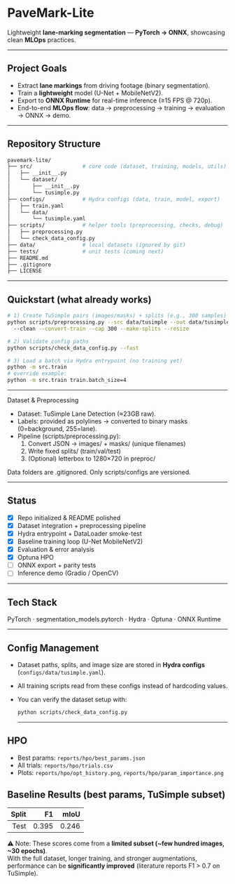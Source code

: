 # PaveMark-Lite

Lightweight **lane-marking segmentation** — **PyTorch → ONNX**, showcasing clean **MLOps** practices.

---

## Project Goals
- Extract **lane markings** from driving footage (binary segmentation).
- Train a **lightweight** model (U-Net + MobileNetV2).
- Export to **ONNX Runtime** for real-time inference (≥15 FPS @ 720p).
- End-to-end **MLOps flow**: data → preprocessing → training → evaluation → ONNX → demo.

---

## Repository Structure
```bash
pavemark-lite/
├── src/                # core code (dataset, training, models, utils)
│   ├── __init__.py
│   └── dataset/
│       ├── __init__.py
│       └── tusimple.py
├── configs/            # Hydra configs (data, train, model, export)
│   ├── train.yaml
│   └── data/
│       └── tusimple.yaml
├── scripts/            # helper tools (preprocessing, checks, debug)
│   ├── preprocessing.py
│   └── check_data_config.py
├── data/               # local datasets (ignored by git)
├── tests/              # unit tests (coming next)
├── README.md
├── .gitignore
├── LICENSE
```

---
## Quickstart (what already works)
```bash
# 1) Create TuSimple pairs (images/masks) + splits (e.g., 300 samples)
python scripts/preprocessing.py --src data/tusimple --out data/tusimple ^
  --clean --convert-train --cap 300 --make-splits --resize

# 2) Validate config paths
python scripts/check_data_config.py --fast

# 3) Load a batch via Hydra entrypoint (no training yet)
python -m src.train
# override example:
python -m src.train train.batch_size=4

```
---

Dataset & Preprocessing
- Dataset: TuSimple Lane Detection (≈23GB raw).
- Labels: provided as polylines → converted to binary masks (0=background, 255=lane).
- Pipeline (scripts/preprocessing.py):
  1. Convert JSON → images/ + masks/ (unique filenames)
  2. Write fixed splits/ (train/val/test)
  3. (Optional) letterbox to 1280×720 in preproc/

Data folders are .gitignored. Only scripts/configs are versioned.

--- 
## Status
- [x] Repo initialized & README polished
- [x] Dataset integration + preprocessing pipeline
- [x] Hydra entrypoint + DataLoader smoke-test
- [X] Baseline training loop (U-Net MobileNetV2)
- [X] Evaluation & error analysis
- [X] Optuna HPO
- [ ] ONNX export + parity tests
- [ ] Inference demo (Gradio / OpenCV)

--- 

## Tech Stack
PyTorch · segmentation_models.pytorch · Hydra · Optuna · ONNX Runtime

---

## Config Management
- Dataset paths, splits, and image size are stored in **Hydra configs** (`configs/data/tusimple.yaml`).
- All training scripts read from these configs instead of hardcoding values.
- You can verify the dataset setup with:
  ```bash
  python scripts/check_data_config.py
  ```

  --- 

## HPO
- Best params: `reports/hpo/best_params.json`
- All trials: `reports/hpo/trials.csv`
- Plots: `reports/hpo/opt_history.png`, `reports/hpo/param_importance.png`


## Baseline Results (best params, TuSimple subset)

| Split |  F1   | mIoU  |
|------:|------:|------:|
| Test  | 0.395 | 0.246 |

⚠️ Note: These scores come from a **limited subset (~few hundred images, ~30 epochs)**.  
With the full dataset, longer training, and stronger augmentations, performance can be **significantly improved** (literature reports F1 > 0.7 on TuSimple).